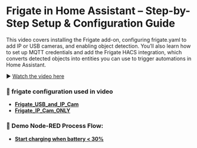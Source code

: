# Frigate in Home Assistant – Step-by-Step Setup & Configuration Guide

This video covers installing the Frigate add-on, configuring frigate.yaml to add IP or USB cameras, and enabling object detection. You’ll also learn how to set up MQTT credentials and add the Frigate HACS integration, which converts detected objects into entities you can use to trigger automations in Home Assistant.

▶️ [Watch the video here](https://youtu.be/jqGvk1v8W04)  

### 🔋 frigate configuration used in video

- **[Frigate_USB_and_IP_Cam](https://github.com/LazyTechGeek/HomeAssistant-FullyKiosk/blob/main/start_tablet_charging_below_30.yaml)**
- **[Frigate_IP_Cam_ONLY](https://github.com/LazyTechGeek/HomeAssistant-FullyKiosk/blob/main/stop_tablet_charging_above_85.yaml)**

### 🔋 Demo Node-RED Process Flow:

- **[Start charging when battery < 30%](https://github.com/LazyTechGeek/HomeAssistant-FullyKiosk/blob/main/start_tablet_charging_below_30.yaml)**

